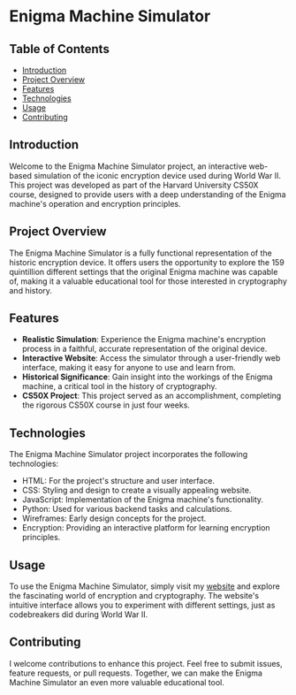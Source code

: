 # Enigma Machine Simulator

## Table of Contents
- [Introduction](#introduction)
- [Project Overview](#project-overview)
- [Features](#features)
- [Technologies](#technologies)
- [Usage](#usage)
- [Contributing](#contributing)

## Introduction
Welcome to the Enigma Machine Simulator project, an interactive web-based simulation of the iconic encryption device used during World War II. This project was developed as part of the Harvard University CS50X course, designed to provide users with a deep understanding of the Enigma machine's operation and encryption principles. 

## Project Overview
The Enigma Machine Simulator is a fully functional representation of the historic encryption device. It offers users the opportunity to explore the 159 quintillion different settings that the original Enigma machine was capable of, making it a valuable educational tool for those interested in cryptography and history. 

## Features
- **Realistic Simulation**: Experience the Enigma machine's encryption process in a faithful, accurate representation of the original device.
- **Interactive Website**: Access the simulator through a user-friendly web interface, making it easy for anyone to use and learn from.
- **Historical Significance**: Gain insight into the workings of the Enigma machine, a critical tool in the history of cryptography.
- **CS50X Project**: This project served as an accomplishment, completing the rigorous CS50X course in just four weeks.

## Technologies
The Enigma Machine Simulator project incorporates the following technologies:
- HTML: For the project's structure and user interface.
- CSS: Styling and design to create a visually appealing website.
- JavaScript: Implementation of the Enigma machine's functionality.
- Python: Used for various backend tasks and calculations.
- Wireframes: Early design concepts for the project.
- Encryption: Providing an interactive platform for learning encryption principles.

## Usage
To use the Enigma Machine Simulator, simply visit my [website](https://enigmamachinesimulatorazz.000webhostapp.com/) and explore the fascinating world of encryption and cryptography. The website's intuitive interface allows you to experiment with different settings, just as codebreakers did during World War II.

## Contributing
I welcome contributions to enhance this project. Feel free to submit issues, feature requests, or pull requests. Together, we can make the Enigma Machine Simulator an even more valuable educational tool.
